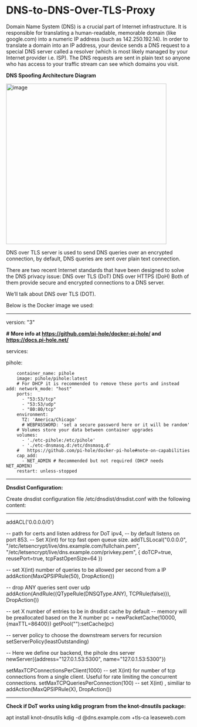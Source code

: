 # DNS-to-DNS-Over-TLS-Proxy
Domain Name System (DNS) is a crucial part of Internet infrastructure. It is responsible for translating a human-readable, memorable domain (like google.com) into a numeric IP address (such as 142.250.192.14).
In order to translate a domain into an IP address, your device sends a DNS request to a special DNS server called a resolver (which is most likely managed by your Internet provider i.e. ISP). The DNS requests are sent in plain text so anyone who has access to your traffic stream can see which domains you visit.


**DNS Spoofing Architecture Diagram**

<img width="437" alt="image" src="https://user-images.githubusercontent.com/28102334/177039575-020e6893-97d8-41fe-b1c1-fcb738a9bc6d.png">



DNS over TLS server is used to send DNS queries over an encrypted connection, by default, DNS queries are sent over plain text connection. 

There are two recent Internet standards that have been designed to solve the DNS privacy issue:
DNS over TLS (DoT)
DNS over HTTPS (DoH)
Both of them provide secure and encrypted connections to a DNS server.

We’ll talk about DNS over TLS (DOT).


Below is the Docker image we used:
___________________________________________________________________________________________________________________________________________________________________

version: "3"

**# More info at https://github.com/pi-hole/docker-pi-hole/ and https://docs.pi-hole.net/**

services:
  
  pihole:

        container_name: pihole
        image: pihole/pihole:latest
        # For DHCP it is recommended to remove these ports and instead add: network_mode: "host"
        ports:
          - "53:53/tcp"
          - "53:53/udp"
          - "80:80/tcp"
        environment:
          TZ: 'America/Chicago'
          # WEBPASSWORD: 'set a secure password here or it will be random'
        # Volumes store your data between container upgrades
        volumes:
          - './etc-pihole:/etc/pihole'
          - './etc-dnsmasq.d:/etc/dnsmasq.d'    
        #   https://github.com/pi-hole/docker-pi-hole#note-on-capabilities
        cap_add:
          - NET_ADMIN # Recommended but not required (DHCP needs NET_ADMIN)      
        restart: unless-stopped
____________________________________________________________________________________________________________________________________________________________________


**Dnsdist Configuration:**

Create dnsdist configuration file /etc/dnsdist/dnsdist.conf with the following content:
___________________________________________________________________________________________________________________________________________________________________
addACL('0.0.0.0/0')

-- path for certs and listen address for DoT ipv4,
-- by default listens on port 853.
-- Set X(int) for tcp fast open queue size.
addTLSLocal("0.0.0.0", "/etc/letsencrypt/live/dns.example.com/fullchain.pem", "/etc/letsencrypt/live/dns.example.com/privkey.pem", { doTCP=true, reusePort=true, tcpFastOpenSize=64 })


-- set X(int) number of queries to be allowed per second from a IP
addAction(MaxQPSIPRule(50), DropAction())

--  drop ANY queries sent over udp
addAction(AndRule({QTypeRule(DNSQType.ANY), TCPRule(false)}), DropAction())

-- set X number of entries to be in dnsdist cache by default
-- memory will be preallocated based on the X number
pc = newPacketCache(10000, {maxTTL=86400})
getPool(""):setCache(pc)

-- server policy to choose the downstream servers for recursion
setServerPolicy(leastOutstanding)

-- Here we define our backend, the pihole dns server
newServer({address="127.0.1.53:5300", name="127.0.1.53:5300"})

setMaxTCPConnectionsPerClient(1000)    -- set X(int) for number of tcp connections from a single client. Useful for rate limiting the concurrent connections.
setMaxTCPQueriesPerConnection(100)    -- set X(int) , similiar to addAction(MaxQPSIPRule(X), DropAction())
______________________________________________________________________________________________________________________________________________________________________

**Check if DoT works using kdig program from the knot-dnsutils package:**

apt install knot-dnsutils
kdig -d @dns.example.com +tls-ca leaseweb.com
